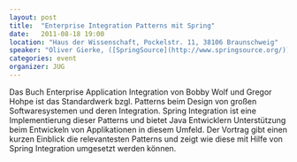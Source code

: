 ```yaml
---
layout: post
title:  "Enterprise Integration Patterns mit Spring"
date:   2011-08-18 19:00
location: "Haus der Wissenschaft, Pockelstr. 11, 38106 Braunschweig"
speaker: "Oliver Gierke, ([SpringSource](http://www.springsource.org/))"
categories: event
organizer: JUG
---
```

Das Buch Enterprise Application Integration von Bobby Wolf und Gregor Hohpe ist das Standardwerk bzgl.
Patterns beim Design von großen Softwaresystemen und deren Integration. Spring Integration ist eine Implementierung
dieser Patterns und bietet Java Entwicklern Unterstützung beim Entwickeln von Applikationen in diesem Umfeld. Der
Vortrag gibt einen kurzen Einblick die relevantesten Patterns und zeigt wie diese mit Hilfe von Spring Integration
umgesetzt werden können.